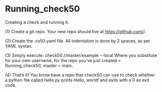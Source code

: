 # Running_check50
Creating a check and running it. 

(1) Create a git repo. Your new repo should live at https://github.com/<user>/<repo>.

(2) Create the .cs50.yaml file. All indentation is done by 2 spaces, as per YAML syntax.

(3) Simply execute: check50 <owner>/<repo>/master/example --local
Where you substitute <owner> for your own username,
<repo> for the repo you’ve just created = Running_check50,
master = main.

(4) That’s it! You know have a repo that check50 can use to check whether a python file called hello.py
prints Hello, world! and exits with a 0 as exit code.
